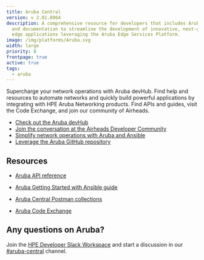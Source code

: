 ```yaml
---
title: Aruba Central
version: v 2.01.8964
description: A comprehensive resource for developers that includes Aruba APIs
  and documentation to streamline the development of innovative, next-generation
  edge applications leveraging the Aruba Edge Services Platform.
image: /img/platforms/Aruba.svg
width: large
priority: 8
frontpage: true
active: true
tags:
  - aruba
---
```

Supercharge your network operations with Aruba devHub. Find help and resources to automate networks and quickly build powerful applications by integrating with HPE Aruba Networking products. Find APIs and guides, visit the Code Exchange, and join our community of Airheads.

* [Check out the Aruba devHub](https://developer.arubanetworks.com/)
* [Join the conversation at the Airheads Developer Community](https://community.arubanetworks.com/community-home?communitykey=3b1329d5-bdf8-44d2-93b1-8c252f5094fb)
* [Simplify network operations with Aruba and Ansible](https://www.ansible.com/integrations/networks/aruba)
* [Leverage the Aruba GitHub repository](https://github.com/aruba)

## Resources

* [Aruba API reference](https://developer.arubanetworks.com/aruba-central/reference/apiget_idp_metadata)    

* [Aruba Getting Started with Ansible guide](https://developer.arubanetworks.com/aruba-central/docs/ansible-getting-started)    

* [Aruba Central Postman collections](https://github.com/aruba/aruba-postman-collections)     

* [Aruba Code Exchange](https://devhub.arubanetworks.com/code-exchange)      


## Any questions on Aruba?

Join the [HPE Developer Slack Workspace](https://slack.hpedev.io/) and start a discussion in our [\#aruba-central](https://hpedev.slack.com/archives/C0164BJHKJP) channel.